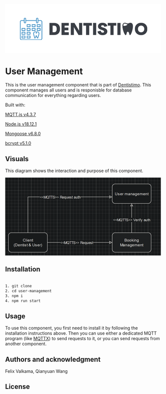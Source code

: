 ![Logo](./img/Logo_Dentistimo.png "Dentistimo logo")

# User Management

This is the user management component that is part of [Dentistimo](https://git.chalmers.se/courses/dit355/dit356-2022/t-6/t6-project). This component manages all users and is responisble for database communication for everything regarding users. 

Built with:

[MQTT.js v4.3.7](https://github.com/mqttjs)

[Node.js v18.12.1](https://nodejs.org/)

[Mongoose v6.8.0](https://mongoosejs.com/)

[bcrypt v5.1.0](https://www.npmjs.com/package/bcrypt?activeTab=readme)

## Visuals

This diagram shows the interaction and purpose of this component.

![Diagram](./img/DiagramV3.png "System Diagram")

## Installation

```

1. git clone 
2. cd user-management
3. npm i
4. npm run start

```

## Usage

To use this component, you first need to install it by following the installation instructions above. 
Then you can use either a dedicated MQTT program (like [MQTTX](https://mqttx.app/)) to send requests to it, or you can send requests from another component.

## Authors and acknowledgment

Felix Valkama, Qianyuan Wang

## License
